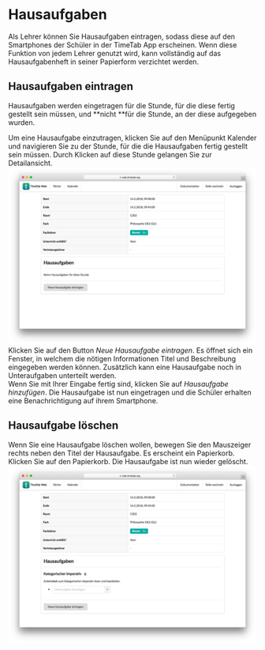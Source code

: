 # Hausaufgaben

Als Lehrer können Sie Hausaufgaben eintragen, sodass diese auf den Smartphones der Schüler in der TimeTab App erscheinen. Wenn diese Funktion von jedem Lehrer genutzt wird, kann vollständig auf das Hausaufgabenheft in seiner Papierform verzichtet werden.

## Hausaufgaben eintragen

Hausaufgaben werden eingetragen für die Stunde, für die diese fertig gestellt sein müssen, und **nicht **für die Stunde, an der diese aufgegeben wurden.

Um eine Hausaufgabe einzutragen, klicken Sie auf den Menüpunkt Kalender und navigieren Sie zu der Stunde, für die die Hausaufgaben fertig gestellt sein müssen. Durch Klicken auf diese Stunde gelangen Sie zur Detailansicht.![](/assets/Stundedetail.png)Klicken Sie auf den Button _Neue Hausaufgabe eintragen_. Es öffnet sich ein Fenster, in welchem die nötigen Informationen Titel und Beschreibung eingegeben werden können. Zusätzlich kann eine Hausaufgabe noch in Unteraufgaben unterteilt werden.  
Wenn Sie mit Ihrer Eingabe fertig sind, klicken Sie auf _Hausaufgabe hinzufügen_. Die Hausaufgabe ist nun eingetragen und die Schüler erhalten eine Benachrichtigung auf ihrem Smartphone.

## Hausaufgabe löschen

Wenn Sie eine Hausaufgabe löschen wollen, bewegen Sie den Mauszeiger rechts neben den Titel der Hausaufgabe. Es erscheint ein Papierkorb. Klicken Sie auf den Papierkorb. Die Hausaufgabe ist nun wieder gelöscht.![](/assets/HausaufgabeLoeschen.png)

